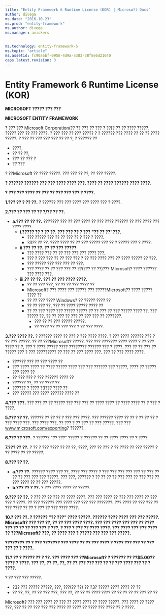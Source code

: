```yaml
---
title: "Entity Framework 6 Runtime License (KOR) | Microsoft Docs"
author: divega
ms.date: "2016-10-23"
ms.prod: "entity-framework"
ms.author: divega
ms.manager: avickers
 

ms.technology: entity-framework-6
ms.topic: "article"
ms.assetid: fc90a6bf-0958-4d9a-a383-38f8e6d21640
caps.latest.revision: 3
---
```

# Entity Framework 6 Runtime License (KOR)
**MICROSOFT ????? ??? ???**

**MICROSOFT ENTITY FRAMEWORK**

? ??? ??? Microsoft Corporation(?? ?? ??? ?? ??? ? ??)? ?? ?? ???? ?????. ????? ??? ?? ??? ????. ? ??? ??? ?? ??? ????? ? ? ?????? ??? ???? ?? ?? ?? ???? ?????. ? ??? ?? ??? ??? ??? ?? ?? ?, ? ?????? ??

-   ????,
-   ?? ?? ??,
-   ??? ?? ??? ?
-   ?? ???

? ??Microsoft ?? ???? ?????. ??? ??? ?? ??, ?? ??? ?????.

**? ?????? ?????? ??? ??? ???? ???? ???. ???? ?? ???? ?????? ???? ????.**

**? ??? ??? ???? ?? ??? ?? ??? ??? ??? ? ????.**

**1.??? ?? ? ?? ??.** ? ?????? ??? ??? ???? ??? ???? ??? ? ????.

**2.??? ?? ??? ?? ?? ?/?? ?? ??.**

-   **a.??? ?? ?? ??.** ??????? ??? ?? ??? ???? ?? ??? ???? ?????? ?? ??? ???? ??? ???? ????.
    -   **i.????? ?? ? ?? ??. ??? ??? ?? ? ??? "?? ?? ??"???.**
        -   ??? ????? ??? ?? ?? ??? ?? ? ??? ? ????.
        -   *?3?? ?? ??*. ???? ???? ?? ?? ??? ????? ??? ?? ? ????? ??? ? ????.
    -   **ii.??? ?? ??. ?? ?? ??? ?????**
        -   ??? ???? ??? ?? ?? ??? ??? ??? ???? ???.
        -   ??? ? ??? ??? ?? ?? ??? ??? ? ?? ??? ???? ??? ?? ???? ????? ?? ???.
        -   ??? ????? ??? ??? ??? ?? ???.
        -   ??? ???? ?? ?? ??? ??? ?? ??(??? ?? ??)??? Microsoft? ???? ?????? ??? ???? ???.
    -   **iii.?? ?? ??. ??? ?? ??? ???? ????.**
        -   ?? ?? ??? ???, ?? ?? ?? ??? ???? ??
        -   Microsoft? ??? ???? ??? ????? ??? ?????Microsoft?? ???? ????? ???? ??
        -   ?? ?? ??? ???? Windows? ?? ????? ???? ??
        -   ?? ?? ??? ??, ??? ?? ???? ????? ???? ??
        -   ?? ?? ??? ???? ??? ????? ????? ?? ?? ??? ?? ??? ????? ???? ??. ??? ????? ??, ?? ?? ??? ?? ??? ?? ??? ??? ?? ???????.
            -   ??? ?? ?? ??? ????? ?????.
            -   ?? ???? ?? ?? ??? ??? ? ?? ??? ????.

**3.??? ???? ??.** ? ?????? ???? ?? ??? ? ??? ???? ????. ? ??? ???? ?????? ??? ? ?? ??? ?????. ?? ?? ???Microsoft? ?????. ??? ??? ??????? ???? ???? ? ?? ??? ???? ?? ?, ??? ? ???? ????? ???? ???????? ?????? ??? ? ????. ??? ?? ?? ??? ?? ????? ??? ? ??? ????????? ?? ??? ?? ??? ???? ???. ??? ?? ??? ???? ????.

-   ?????? ??? ?? ??? ???? ??
-   ??? ???? ???? ?? ???? ????? ???? ??? ??? ?????? ??? ?????, ???? ?? ????? ??? ???? ??
-   ?? ??? ??? ? ??? ?????? ???? ??
-   ?????? ??, ?? ?? ???? ??
-   ?????? ? ???? ?3??? ???? ??
-   ??? ????? ??? ???? ?????? ???? ??

**4.??? ???.** ??? ??? ?? ?? ????? ??? ??? ??? ?? ???? ???? ?? ???? ???? ?? ? ??? ? ????.

**5.??? ?? ??.** ?????? ?? ?? ?? ? ??? ??? ????. ??? ?????? ???? ?? ?? ? ?? ?? ?? ? ??? ???? ???. ??? ???? ???, ?? ??? ? ?? ??? ?? ??? ?????. ??? ??? www.microsoft.com/exporting? ??????.

**6.??? ?? ???.** ? ?????? "?? ???" ????? ? ?????? ?? ?? ???? ???? ?? ? ????.

**7.??? ?? ??.** ? ?? ? ??? ???? ?? ?? ??, ????, ??? ?? ??? ? ?? ???? ?? ??? ????? ? ?? ???? ?? ?? ?????.

**8.??? ?? ??.**

-   **a.??? ??.** ?????? ???? ??? ??, ???? ??? ???? ? ??? ??? ??? ??? ??? ?? ??? ?? ?? ?? ??? ??? ??? ?????. ??? ???, ?????? ? ?? ?? ?? ?? ??? ??? ?? ??? ??? ?? ??? ???? ?? ?? ??? ?????.
-   **b.??? ?? ? ??.** ? ??? ???? ???? ?? ?????.

**9.??? ?? ??.** ? ??? ?? ?? ??? ?? ???? ????. ??? ??? ???? ?? ??? ??? ???? ?? ??? ??? ? ????. ?? ??? ?????? ??? ???? ??? ??? ??? ???????. ??? ???? ?? ??? ??? ?? ??? ???? ?? ?? ? ??? ?? ??? ???? ????.

**10.? ??? ??. ? ?????? "?? ???" ???? ?????. ?????? ???? ???? ??? ??? ?????. Microsoft? ??? ??? ??, ?? ?? ??? ???? ????. ??? ??? ???? ??? ??? ?? ???? ??? ?? ?? ?? ??? ??? ? ???, ? ??? ? ??? ?? ???? ????. ??? ???? ??? ??? ???? ?? ???Microsoft? ???, ?? ???? ??? ? ????? ??? ??? ??? ?????.**

**???????? ?? ? ??? ??????? ??? ???? ?? ?? ??? ???? ? ???? ??? ??? ?? ??? ??? ?? ? ????.**

**11.? ?? ? ????? ?? ? ??. ??? ???? ??? ??Microsoft? ? ?????? ?? ??$5.00?? ???? ? ????. ??? ??, ?? ??, ??, ?? ?? ??? ??? ??? ?? ?? ??? ???? ??? ?? ? ????.**

? ?? ??? ??? ?????.

-   ?3? ??? ????? ?????, ???, ???(?? ??) ?? ?3? ????? ???? ???? ?? ??
-   ?? ??, ??, ?? ?? ??? ???, ??? ??, ?? ?? ?? ???? ???? ?? ?? ?? ?? ?? ??? ?? ??

Microsoft? ??? ??? ???? ?? ??? ?? ???? ???? ?? ???? ?????. ??? ???? ?? ???? ???, ??? ?? ?? ??? ??? ??? ???? ?? ???? ?? ???? ??? ???? ?? ? ????.
